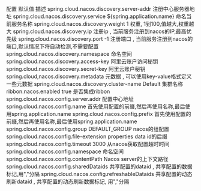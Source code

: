 配置	                                           默认值	                    描述
spring.cloud.nacos.discovery.server-addr	 	                            注册中心服务器地址
spring.cloud.nacos.discovery.service	                                    ${spring.application.name}	命名当前服务名称
spring.cloud.nacos.discovery.weight	             1	                        权重, 1到100,值越大,权重越大
spring.cloud.nacos.discovery.ip	 	                                        注册ip , 当前服务注册到nacos的IP,最高优先级
spring.cloud.nacos.discovery.port	             -1	                        注册端口 , 当前服务注册到nacos的端口,默认情况下将自动检测,不需要配置
spring.cloud.nacos.discovery.namespace	 	                                命名空间
spring.cloud.nacos.discovery.access-key	 	                                阿里云账户访问秘钥
spring.cloud.nacos.discovery.secret-key	 	                                阿里云账户秘钥
spring.cloud,nacos.discovery.metadata	 	                                元数据  , 可以使用key-value格式定义一些元数据
spring.cloud.nacos.discovery.cluster-name	     Default	                集群名称
ribbon.nacos.enabled	                         true	                    是否集成ribbon
spring.cloud.nacos.config.server.addr	 	                                配置中心地址
spring.cloud.nacos.config.name	 	                                        首先使用配置的前缀,然后再使用名称,最后使用spring.application.name
spring.cloud.nacos.config.prefix	 	                                    首先使用配置的前缀,然后再使用名称,最后使用spring.application.name
spring.cloud.nacos.config.group	DEFAULT_GROUP	                            nacos的组配置
spring.cloud.nacos.config.file-extension	      properties	            data id的后缀
spring.cloud.nacos.config.timeout	              3000	                    从nacos获取配置超时时间
spring.cloud.nacos.config.namespace	 	                                    命名空间
spring.cloud.nacos.config.contentPath	 	                                Nacos server的上下文路径
spring.cloud.nacos.config.sharedDataids	 	                                共享配置的dataid , 共享配置的数据标记,用","分隔
spring.cloud.nacos.config.refreshableDataids	 	                        共享配置的动态刷新dataid , 共享配置的动态刷新数据标记, 用","分隔